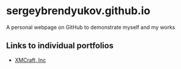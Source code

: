 # sergeybrendyukov.github.io

A personal webpage on GitHub to demonstrate myself and my works

## Links to individual portfolios

- [XMCraft, Inc](https://sergeybrendyukov.github.io/portfolios/xmcraft)
